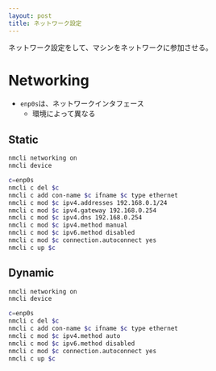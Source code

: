 ```yaml
---
layout: post
title: ネットワーク設定
---
```


ネットワーク設定をして、マシンをネットワークに参加させる。

# Networking

- `enp0s`は、ネットワークインタフェース
  - 環境によって異なる

## Static

```sh
nmcli networking on
nmcli device

c=enp0s
nmcli c del $c
nmcli c add con-name $c ifname $c type ethernet
nmcli c mod $c ipv4.addresses 192.168.0.1/24
nmcli c mod $c ipv4.gateway 192.168.0.254
nmcli c mod $c ipv4.dns 192.168.0.254
nmcli c mod $c ipv4.method manual
nmcli c mod $c ipv6.method disabled
nmcli c mod $c connection.autoconnect yes
nmcli c up $c
```

## Dynamic

```sh
nmcli networking on
nmcli device

c=enp0s
nmcli c del $c
nmcli c add con-name $c ifname $c type ethernet
nmcli c mod $c ipv4.method auto
nmcli c mod $c ipv6.method disabled
nmcli c mod $c connection.autoconnect yes
nmcli c up $c
```
